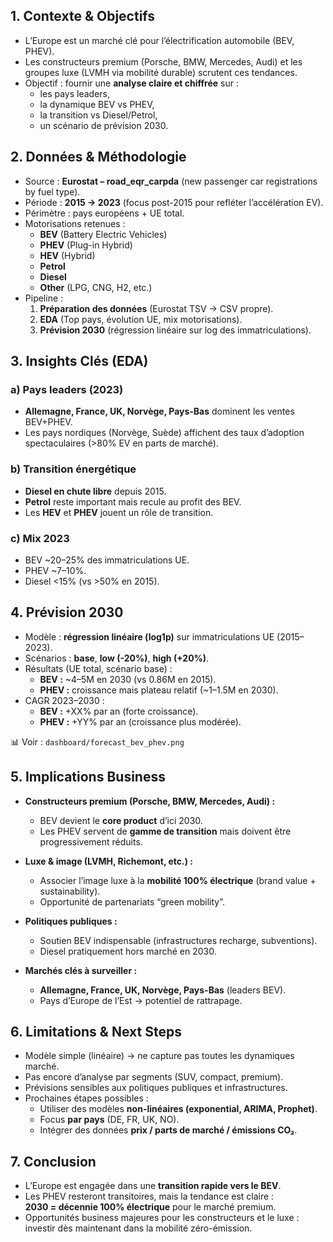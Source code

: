 ## 1. Contexte & Objectifs

- L’Europe est un marché clé pour l’électrification automobile (BEV, PHEV).  
- Les constructeurs premium (Porsche, BMW, Mercedes, Audi) et les groupes luxe (LVMH via mobilité durable) scrutent ces tendances.  
- Objectif : fournir une **analyse claire et chiffrée** sur :
  - les pays leaders,
  - la dynamique BEV vs PHEV,
  - la transition vs Diesel/Petrol,
  - un scénario de prévision 2030.

## 2. Données & Méthodologie

- Source : **Eurostat – road_eqr_carpda** (new passenger car registrations by fuel type).  
- Période : **2015 → 2023** (focus post-2015 pour refléter l’accélération EV).  
- Périmètre : pays européens + UE total.  
- Motorisations retenues :
  - **BEV** (Battery Electric Vehicles)
  - **PHEV** (Plug-in Hybrid)
  - **HEV** (Hybrid)
  - **Petrol**
  - **Diesel**
  - **Other** (LPG, CNG, H2, etc.)
- Pipeline :
  1. **Préparation des données** (Eurostat TSV → CSV propre).  
  2. **EDA** (Top pays, évolution UE, mix motorisations).  
  3. **Prévision 2030** (régression linéaire sur log des immatriculations).  

## 3. Insights Clés (EDA)

### a) Pays leaders (2023)
- **Allemagne, France, UK, Norvège, Pays-Bas** dominent les ventes BEV+PHEV.
- Les pays nordiques (Norvège, Suède) affichent des taux d’adoption spectaculaires (>80% EV en parts de marché).

### b) Transition énergétique
- **Diesel en chute libre** depuis 2015.
- **Petrol** reste important mais recule au profit des BEV.
- Les **HEV** et **PHEV** jouent un rôle de transition.

### c) Mix 2023
- BEV ~20–25% des immatriculations UE.  
- PHEV ~7–10%.  
- Diesel <15% (vs >50% en 2015).  

## 4. Prévision 2030

- Modèle : **régression linéaire (log1p)** sur immatriculations UE (2015–2023).
- Scénarios : **base**, **low (-20%)**, **high (+20%)**.
- Résultats (UE total, scénario base) :
  - **BEV :** ~4–5M en 2030 (vs 0.86M en 2015).  
  - **PHEV :** croissance mais plateau relatif (~1–1.5M en 2030).  
- CAGR 2023–2030 :
  - **BEV :** +XX% par an (forte croissance).  
  - **PHEV :** +YY% par an (croissance plus modérée).  

📊 Voir : `dashboard/forecast_bev_phev.png`

## 5. Implications Business

- **Constructeurs premium (Porsche, BMW, Mercedes, Audi) :**
  - BEV devient le **core product** d’ici 2030.
  - Les PHEV servent de **gamme de transition** mais doivent être progressivement réduits.

- **Luxe & image (LVMH, Richemont, etc.) :**
  - Associer l’image luxe à la **mobilité 100% électrique** (brand value + sustainability).
  - Opportunité de partenariats “green mobility”.

- **Politiques publiques :**
  - Soutien BEV indispensable (infrastructures recharge, subventions).
  - Diesel pratiquement hors marché en 2030.

- **Marchés clés à surveiller :**
  - **Allemagne, France, UK, Norvège, Pays-Bas** (leaders BEV).
  - Pays d’Europe de l’Est → potentiel de rattrapage.

## 6. Limitations & Next Steps

- Modèle simple (linéaire) → ne capture pas toutes les dynamiques marché.
- Pas encore d’analyse par segments (SUV, compact, premium).
- Prévisions sensibles aux politiques publiques et infrastructures.
- Prochaines étapes possibles :
  - Utiliser des modèles **non-linéaires (exponential, ARIMA, Prophet)**.
  - Focus **par pays** (DE, FR, UK, NO).
  - Intégrer des données **prix / parts de marché / émissions CO₂**.

## 7. Conclusion

- L’Europe est engagée dans une **transition rapide vers le BEV**.  
- Les PHEV resteront transitoires, mais la tendance est claire :  
  **2030 = décennie 100% électrique** pour le marché premium.  
- Opportunités business majeures pour les constructeurs et le luxe :  
  investir dès maintenant dans la mobilité zéro-émission.
